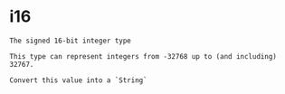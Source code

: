 # i16
`````{roto:type} i16
The signed 16-bit integer type

This type can represent integers from -32768 up to (and including) 32767.
`````


````{roto:function} to_string(self: i16) -> String
Convert this value into a `String`
````

